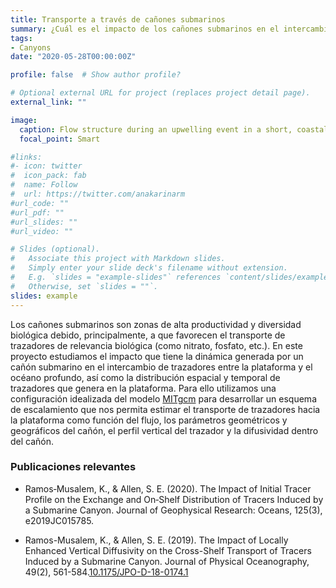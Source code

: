 ```yaml
---
title: Transporte a través de cañones submarinos
summary: ¿Cuál es el impacto de los cañones submarinos en el intercambio de agua y nutrientes entre la plataforma y el océano profundo?
tags:
- Canyons
date: "2020-05-28T00:00:00Z"

profile: false  # Show author profile?

# Optional external URL for project (replaces project detail page).
external_link: ""

image:
  caption: Flow structure during an upwelling event in a short, coastal submarine canyon.
  focal_point: Smart

#links:
#- icon: twitter
#  icon_pack: fab
#  name: Follow
#  url: https://twitter.com/anakarinarm
#url_code: ""
#url_pdf: ""
#url_slides: ""
#url_video: ""

# Slides (optional).
#   Associate this project with Markdown slides.
#   Simply enter your slide deck's filename without extension.
#   E.g. `slides = "example-slides"` references `content/slides/example-slides.md`.
#   Otherwise, set `slides = ""`.
slides: example
---
```

Los cañones submarinos son zonas de alta productividad y diversidad biológica debido, principalmente, a que favorecen el transporte de 
trazadores de relevancia biológica (como nitrato, fosfato, etc.). En este proyecto estudiamos el impacto
que tiene la dinámica generada por un cañón submarino en el intercambio de trazadores entre la plataforma y el océano profundo, así como la distribución
 espacial y temporal de trazadores que genera en la plataforma. Para ello utilizamos una configuración idealizada del modelo 
[MITgcm](https://www.mitgcm.org) para desarrollar un esquema de escalamiento que nos permita estimar el transporte de trazadores hacia la plataforma
 como función del flujo, los parámetros geométricos y geográficos del cañón, el perfil vertical del trazador y la difusividad dentro del cañón.


### Publicaciones relevantes


* Ramos‐Musalem, K., & Allen, S. E. (2020). The Impact of Initial Tracer Profile on the Exchange and On‐Shelf Distribution of Tracers Induced by a Submarine Canyon. Journal of Geophysical Research: Oceans, 125(3), e2019JC015785.

* Ramos-Musalem, K., & Allen, S. E. (2019). The Impact of Locally Enhanced Vertical Diffusivity on the Cross-Shelf Transport of Tracers Induced by a Submarine Canyon. Journal of Physical Oceanography, 49(2), 561-584.[10.1175/JPO-D-18-0174.1](https://doi.org/10.1175/JPO-D-18-0174.1)
